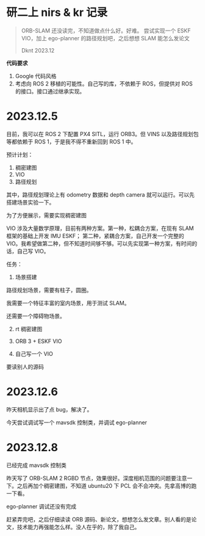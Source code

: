 # 研二上 nirs & kr 记录

> ORB-SLAM 还没读完，不知道做点什么好。好难。
> 尝试实现一个 ESKF VIO，加上 ego-planner 的路径规划吧，之后想想 SLAM 能怎么发论文
> 
> Dknt 2023.12

**代码要求**

1. Google 代码风格
2. 考虑向 ROS 2 移植的可能性。自己写的库，不依赖于 ROS，但提供对 ROS 的接口。接口通过继承实现。


# 2023.12.5

目前，我可以在 ROS 2 下配置 PX4 SITL，运行 ORB3。但 VINS 以及路径规划包等都依赖于 ROS 1，于是我不得不重新回到 ROS 1 中。

预计计划：

1. 稠密建图
2. VIO
3. 路径规划

其中，路径规划理论上有 odometry 数据和 depth camera 就可以运行。可以先搭建场景实验一下。

为了方便展示，需要实现稠密建图

VIO 涉及大量数学原理，目前有两种方案。第一种，松耦合方案，在现有 SLAM 框架的基础上开发 IMU ESKF； 第二种，紧耦合方案，自己开发一个完整的 VIO。我希望做第二种，但不知道时间够不够。可以先实现第一种方案，有时间的话，自己写 VIO。


任务：

1. 场景搭建

路径规划场景，需要有柱子，圆圈。

我需要一个特征丰富的室内场景，用于测试 SLAM。

还需要一个障碍物场景。

2. rt 稠密建图

3. ORB 3 + ESKF VIO

4. 自己写一个 VIO

要读别人的源码

# 2023.12.6

昨天相机显示出了点 bug，解决了。

今天尝试调试写一个 mavsdk 控制类，并调试 ego-planner

# 2023.12.8

已经完成 mavsdk 控制类

昨天写了 ORB-SLAM 2 RGBD 节点，效果很好。深度相机范围的问题要注意一下。之后再加个稠密建图，不知道 ubuntu20 下 PCL 会不会冲突。先拿高博的跑一下看。

ego-planner 调试还没有完成

赶紧弄完吧，之后仔细读读 ORB 源码、新论文，想想怎么发文章。别人看的是论文，技术能力再强能怎么样。没人在乎的，除了我自己。



